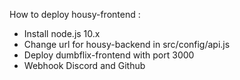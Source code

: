How to deploy housy-frontend :

- Install node.js 10.x
- Change url for housy-backend in src/config/api.js
- Deploy dumbflix-frontend with port 3000
- Webhook Discord and Github
